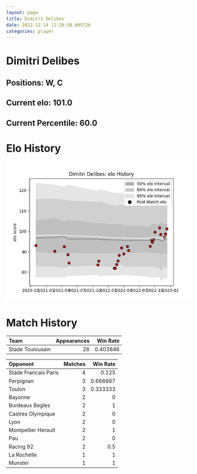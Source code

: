 ```yaml
---  
layout: page  
title: Dimitri Delibes  
date: 2022-12-14 11:20:58.095726  
categories: player  
---
```

# Dimitri Delibes

## Positions: W, C

## Current elo: 101.0

## Current Percentile: 60.0

# Elo History


![elo history](history_DimitriDelibes.png)
# Match History


| Team             |   Appearances |   Win Rate |
|:-----------------|--------------:|-----------:|
| Stade Toulousain |            26 |   0.403846 |

| Opponent             |   Matches |   Win Rate |
|:---------------------|----------:|-----------:|
| Stade Francais Paris |         4 |   0.125    |
| Perpignan            |         3 |   0.666667 |
| Toulon               |         3 |   0.333333 |
| Bayonne              |         2 |   0        |
| Bordeaux Begles      |         2 |   1        |
| Castres Olympique    |         2 |   0        |
| Lyon                 |         2 |   0        |
| Montpellier Herault  |         2 |   1        |
| Pau                  |         2 |   0        |
| Racing 92            |         2 |   0.5      |
| La Rochelle          |         1 |   1        |
| Munster              |         1 |   1        |